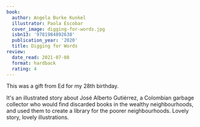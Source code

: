 ```yaml
---
book:
  author: Angela Burke Kunkel
  illustrator: Paola Escobar
  cover_image: digging-for-words.jpg
  isbn13: '9781984892638'
  publication_year: '2020'
  title: Digging for Words
review:
  date_read: 2021-07-08
  format: hardback
  rating: 4
---
```


This was a gift from Ed for my 28th birthday.

It's an illustrated story about José Alberto Gutiérrez, a Colombian garbage collector who would find discarded books in the wealthy neighbourhoods, and used them to create a library for the poorer neighbourhoods.
Lovely story, lovely illustrations.
